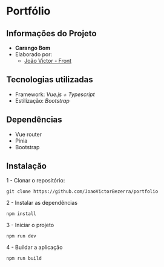 Portfólio
===
## Informações do Projeto
- **Carango Bom**
- Elaborado por:  
  - [João Victor - Front](https://www.linkedin.com/in/jo%C3%A3o-victor-bezerra-a62b62204/)
## Tecnologias utilizadas
- Framework: _Vue.js + Typescript_
- Estilização: _Bootstrap_

## Dependências
- Vue router
- Pinia
- Bootstrap

## Instalação
1 - Clonar o repositório:
  ```
  git clone https://github.com/JoaoVictorBezerra/portfolio
  ```

2 - Instalar as dependências
 ```
 npm install
 ```

3 - Iniciar o projeto
 ```
 npm run dev
 ```

4 - Buildar a aplicação
 ```
 npm run build
 ```